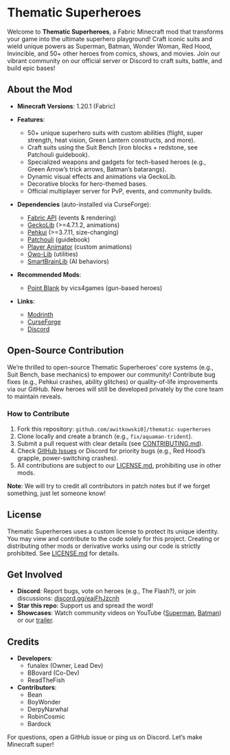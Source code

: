# Thematic Superheroes

Welcome to **Thematic Superheroes**, a Fabric Minecraft mod that transforms your game into the ultimate superhero playground! Craft iconic suits and wield unique powers as Superman, Batman, Wonder Woman, Red Hood, Invincible, and 50+ other heroes from comics, shows, and movies. Join our vibrant community on our official server or Discord to craft suits, battle, and build epic bases!

## About the Mod
- **Minecraft Versions**: 1.20.1 (Fabric)
- **Features**:
  - 50+ unique superhero suits with custom abilities (flight, super strength, heat vision, Green Lantern constructs, and more).
  - Craft suits using the Suit Bench (iron blocks + redstone, see Patchouli guidebook).
  - Specialized weapons and gadgets for tech-based heroes (e.g., Green Arrow’s trick arrows, Batman’s batarangs).
  - Dynamic visual effects and animations via GeckoLib.
  - Decorative blocks for hero-themed bases.
  - Official multiplayer server for PvP, events, and community builds.
  
- **Dependencies** (auto-installed via CurseForge):
  - [Fabric API](https://modrinth.com/mod/fabric-api) (events & rendering)
  - [GeckoLib](https://modrinth.com/mod/geckolib) (>=4.7.1.2, animations)
  - [Pehkui](https://modrinth.com/mod/pehkui) (>=3.7.11, size-changing)
  - [Patchouli](https://modrinth.com/mod/patchouli) (guidebook)
  - [Player Animator](https://modrinth.com/mod/player-animator) (custom animations)
  - [Owo-Lib](https://modrinth.com/mod/owo-lib) (utilities)
  - [SmartBrainLib](https://modrinth.com/mod/smartbrainlib) (AI behaviors)
  
- **Recommended Mods**:
  - [Point Blank](https://modrinth.com/mod/point-blank) by vics4games (gun-based heroes)
  
- **Links**:
  - [Modrinth](https://modrinth.com/mod/thematic-superheroes)
  - [CurseForge](https://www.curseforge.com/minecraft/mc-mods/thematic-superheroes)
  - [Discord](https://discord.gg/eajFhJzcnh)


## Open-Source Contribution
We’re thrilled to open-source Thematic Superheroes’ core systems (e.g., Suit Bench, base mechanics) to empower our community! Contribute bug fixes (e.g., Pehkui crashes, ability glitches) or quality-of-life improvements via our GitHub. New heroes will still be developed privately by the core team to maintain reveals.

### How to Contribute
1. Fork this repository: `github.com/awitkowski0]/thematic-superheroes`
2. Clone locally and create a branch (e.g., `fix/aquaman-trident`).
3. Submit a pull request with clear details (see [CONTRIBUTING.md](CONTRIBUTING.md)).
4. Check [GitHub Issues](https://github.com/awitkowski0/thematic-superheroes/issues) or Discord for priority bugs (e.g., Red Hood’s grapple, power-switching crashes).
5. All contributions are subject to our [LICENSE.md](LICENSE.md), prohibiting use in other mods.

**Note**: We will try to credit all contributors in patch notes but if we forget something, just let someone know!

## License
Thematic Superheroes uses a custom license to protect its unique identity. You may view and contribute to the code solely for this project. Creating or distributing other mods or derivative works using our code is strictly prohibited. See [LICENSE.md](LICENSE.md) for details.

## Get Involved
- **Discord**: Report bugs, vote on heroes (e.g., The Flash?), or join discussions: [discord.gg/eajFhJzcnh](https://discord.gg/eajFhJzcnh)
- **Star this repo**: Support us and spread the word!
- **Showcases**: Watch community videos on YouTube ([Superman](https://youtu.be/[superman-video]), [Batman](https://youtu.be/[batman-video])) or our [trailer](https://youtu.be/MMeK2mDC3zw).

## Credits
- **Developers**:
  - funalex (Owner, Lead Dev)
  - BBovard (Co-Dev)
  - ReadTheFish
- **Contributors**:
  - Bean
  - BoyWonder
  - DerpyNarwhal
  - RobinCosmic
  - Bardock

For questions, open a GitHub issue or ping us on Discord. Let’s make Minecraft super!
